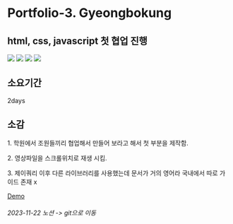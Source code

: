 <h1>Portfolio-3. Gyeongbokung</h1>

<h2>html, css, javascript 첫 협업 진행</h2>

<div>
  <img src="https://img.shields.io/badge/HTML5-E34F26?style=flat-square&logo=html5&logoColor=white"/>
  <img src="https://img.shields.io/badge/CSS3-1572B6?style=flat-square&logo=css3&logoColor=white"/>
  <img src="https://img.shields.io/badge/JavaScript-F7DF1E?style=flat-square&logo=javascript&logoColor=black"/>
  <img src="https://img.shields.io/badge/jQuery-0769AD?style=flat-square&logo=jQuery&logoColor=white"/>
</div>

<h2>소요기간</h2>
2days

<h2>소감</h2>
<p>1. 학원에서 조원들끼리 협업해서 만들어 보라고 해서 첫 부분을 제작함.</p>
<p>2. 영상파일을 스크롤위치로 재생 시킴.</p>
<p>3. 제이쿼리 이후 다른 라이브러리를 사용했는데 문서가 거의 영어라 국내에서 따로 가이드 존재 x</p>

<a href="https://web-portfolio-3--gyeongbokung-7xwyjq992llilepkkl.sel4.cloudtype.app/">Demo</a>

<h6>2023-11-22 노션 -> git으로 이동</h6>
